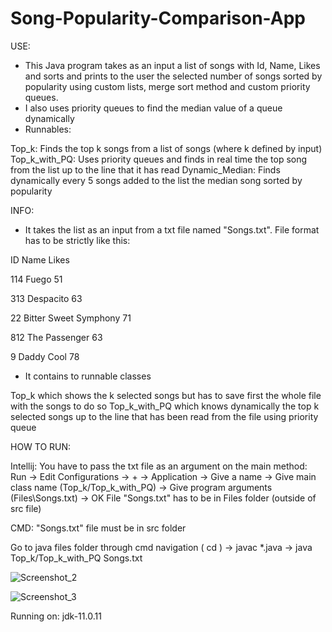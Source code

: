 # Song-Popularity-Comparison-App
USE:


- This Java program takes as an input a list of songs with Id, Name, Likes and sorts and prints to the user the selected number of songs sorted by popularity using custom lists, merge sort method and custom priority queues.
- I also uses priority queues to find the median value of a queue dynamically
- Runnables: 
 
Top_k: Finds the top k songs from a list of songs (where k defined by input)
Top_k_with_PQ: Uses priority queues and finds in real time the top song from the list up to the line that it has read
Dynamic_Median: Finds dynamically every 5 songs added to the list the median song sorted by popularity

INFO:

- It takes the list as an input from a txt file named "Songs.txt". File format has to be strictly like this:

ID Name Likes

114 Fuego 51

313 Despacito 63

22 Bitter Sweet Symphony 71

812 The Passenger 63

9 Daddy Cool 78

- It contains to runnable classes

Top_k which shows the k selected songs but has to save first the whole file with the songs to do so
Top_k_with_PQ which knows dynamically the top k selected songs up to the line that has been read from the file using priority queue

HOW TO RUN:

Intellij: You have to pass the txt file as an argument on the main method: Run -> Edit Configurations -> + -> Application -> Give a name -> Give main class name (Top_k/Top_k_with_PQ) -> Give program arguments (Files\Songs.txt) -> OK File "Songs.txt" has to be in Files folder (outside of src file)

CMD: "Songs.txt" file must be in src folder

Go to java files folder through cmd navigation ( cd ) -> javac *.java -> java Top_k/Top_k_with_PQ Songs.txt


![Screenshot_2](https://user-images.githubusercontent.com/48126722/182360632-bbea735c-9a20-4b06-8cf8-1dd2760d4b6b.png)


![Screenshot_3](https://user-images.githubusercontent.com/48126722/182360639-a8706968-6143-41b2-ab3c-d38f5a4c7f0e.png)

Running on: jdk-11.0.11
